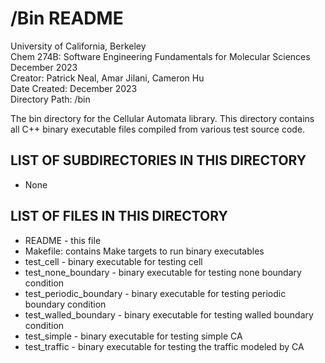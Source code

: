 # /Bin README

University of California, Berkeley  
Chem 274B: Software Engineering Fundamentals for Molecular Sciences  
December 2023  
Creator:  Patrick Neal, Amar Jilani, Cameron Hu  
Date Created: December 2023  
Directory Path: /bin  

The bin directory for the Cellular Automata library.
This directory contains all C++ binary executable files compiled from various test source code.

## LIST OF SUBDIRECTORIES IN THIS DIRECTORY

- None

## LIST OF FILES IN THIS DIRECTORY

- README - this file
- Makefile: contains Make targets to run binary executables
- test_cell - binary executable for testing cell
- test_none_boundary - binary executable for testing none boundary condition
- test_periodic_boundary - binary executable for testing periodic boundary condition
- test_walled_boundary - binary executable for testing walled boundary condition
- test_simple - binary executable for testing simple CA
- test_traffic - binary executable for testing the traffic modeled by CA